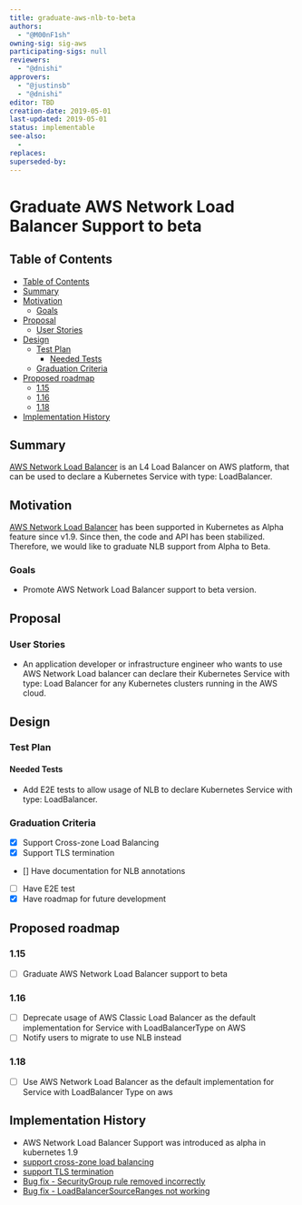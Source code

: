 ```yaml
---
title: graduate-aws-nlb-to-beta
authors:
  - "@M00nF1sh"
owning-sig: sig-aws
participating-sigs: null
reviewers:
  - "@dnishi"
approvers:
  - "@justinsb"
  - "@dnishi"
editor: TBD
creation-date: 2019-05-01
last-updated: 2019-05-01
status: implementable
see-also:
  - 
replaces:
superseded-by:
---
```


# Graduate AWS Network Load Balancer Support to beta

## Table of Contents

- [Table of Contents](#table-of-contents)
- [Summary](#summary)
- [Motivation](#motivation)
  - [Goals](#goals)
- [Proposal](#proposal)
  - [User Stories](#user-stories)
- [Design](#design)
  - [Test Plan](#test-plan)
    - [Needed Tests](#needed-tests)
  - [Graduation Criteria](#graduation-criteria)
- [Proposed roadmap](#proposed-roadmap)
  - [1.15](#115)
  - [1.16](#116)
  - [1.18](#118)
- [Implementation History](#implementation-history)

## Summary

[AWS Network Load Balancer](https://docs.aws.amazon.com/elasticloadbalancing/latest/network/introduction.html) is an L4 Load Balancer on AWS platform, that can be used to declare a Kubernetes Service with type: LoadBalancer.

## Motivation

[AWS Network Load Balancer](https://aws.amazon.com/blogs/opensource/network-load-balancer-support-in-kubernetes-1-9/) has been supported in Kubernetes as Alpha feature since v1.9. Since then, the code and API has been stabilized. Therefore, we would like to graduate NLB support from Alpha to Beta.

### Goals

* Promote AWS Network Load Balancer support to beta version.

## Proposal

### User Stories
* An application developer or infrastructure engineer who wants to use AWS Network Load balancer can declare their Kubernetes Service with type: Load Balancer for any Kubernetes clusters running in the AWS cloud. 

## Design

### Test Plan

#### Needed Tests

- Add E2E tests to allow usage of NLB to declare Kubernetes Service with type: LoadBalancer.

### Graduation Criteria
- [x] Support Cross-zone Load Balancing
- [x] Support TLS termination
- [] Have documentation for NLB annotations
- [ ] Have E2E test
- [x] Have roadmap for future development

## Proposed roadmap
### 1.15
* [ ] Graduate AWS Network Load Balancer support to beta
### 1.16
* [ ] Deprecate usage of AWS Classic Load Balancer as the default implementation for Service with LoadBalancerType on AWS
* [ ] Notify users to migrate to use NLB instead
### 1.18
* [ ] Use AWS Network Load Balancer as the default implementation for Service with LoadBalancer Type on aws

## Implementation History

- AWS Network Load Balancer Support was introduced as alpha in kubernetes 1.9
- [support cross-zone load balancing](https://github.com/kubernetes/kubernetes/pull/61064)
- [support TLS termination](https://github.com/kubernetes/kubernetes/pull/74910)
- [Bug fix - SecurityGroup rule removed incorrectly](https://github.com/kubernetes/kubernetes/pull/68422)
- [Bug fix - LoadBalancerSourceRanges not working](https://github.com/kubernetes/kubernetes/pull/74692)
